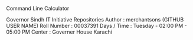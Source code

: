 Command Line Calculator

Governor Sindh IT Initiative Repositories
Author : merchantsons (GITHUB USER NAME)
Roll Number : 00037391
Days / Time : Tuesday - 02:00 PM - 05:00 PM
Center : Governer House Karachi

